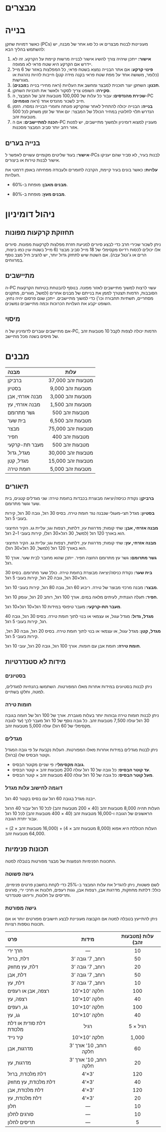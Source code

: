 # מבצרים

# בנייה

כאשר דמויות שחקן (PCs) מעוניינות לבנות מבצרים או כל סוג אחר של מבנה, יש להשתמש בהליך הבא:

1. **אישור:** ייתכן שיהיה צורך להשיג אישור לבנייה מרשות קיימת על הקרקע. זה לא יידרש אם הקרקע היא שטח פראי לא ממופה.
2. **פינוי קרקע:** אם אתר הבנייה נמצא בשטח פראי, כל המפלצות באזור של 6 מייל (כלומר, משושה אחד על מפת שטח פראי בקנה מידה קטן) חייבות להיות נהרגות או מגורשות.
3. **תכנון:** השחקן יוצר תוכנית למבצר ומחשב את העלויות (ראה מחירי בנייה ב***מבנים***).
4. **סקירה:** השופט צריך לסקור ולאשר את תוכניות השחקן.
5. **שכירת מהנדסים:** עבור כל עלות של 100,000 מטבעות זהב של המבצר, ה-PC חייב לשכור מהנדס אחד (ראה ***מומחים***).
6. **בנייה:** הבנייה יכולה להתחיל לאחר שהקרקע פונתה וחומרי הבנייה נמסרו. הזמן הנדרש תלוי לחלוטין במחיר הכולל של המבצר: יום אחד של זמן משחק לכל 500 מטבעות זהב.
7. **הכנה למתיישבים:** אם ה-PC מעוניין למצוא דומיניון ולמשוך מתיישבים, יש לפנות אזור רחב יותר סביב המבצר מסכנות.

## בנייה בערים

**אישור:** בעוד שליטים מקומיים עשויים לאפשר ל-PCs לבנות בעיר, לא סביר שהם יעניקו אישור לבנות טירות או ביצורים.

**עלויות:** כאשר בונים בעיר קיימת, הקרבה לחומרים ולעבודה מפחיתה באופן דרמטי את העלויות.

- **מבנים מאבן:** מופחת ב-60%.

- **מבנים מעץ:** מופחת ב-80%.

# ניהול דומיניון

## תחזוקת קרקעות מפונות

ניתן לשכור שכירי חרב כדי לבצע סיורים למניעת חזרת מפלצות לקרקעות מפונות. סיורים אלו יכולים לכסות רדיוס מקסימלי של 18 מייל סביב מבצר (6 מייל בשטח עוין כמו ביצות, הרים או ג'ונגל עבה). אם השטח שיש לתחזק גדול יותר, יש להציב חיל מצב נוסף במרווחים.

## מתיישבים

ה-PC עשוי לרצות למשוך מתיישבים לאזור מפונה. בנוסף להבטחת בטיחות הקרקעות הסובבות, הדמות תצטרך לממן את בנייתם של מבנים אחרים (למשל, מגורים, מתקנים מסחריים, תשתיות תחבורה וכו') כדי למשוך מתיישבים. ייתכן שגם פרסום יהיה נחוץ. השופט יקבע את העלויות הכרוכות וכמה מתיישבים נמשכים.

## מיסוי

אם מתיישבים עוברים לדומיניון של ה-PC, הדמות יכולה לצפות לקבל 10 מטבעות זהב של מיסים בשנה מכל מתיישב.

# מבנים

| מבנה                     |   עלות    |
| :----------------------- | :-------: |
| ברביקן                  | 37,000 מטבעות זהב |
| בסטיון                  | 9,000 מטבעות זהב  |
| מבנה אזרחי, אבן         | 3,000 מטבעות זהב  |
| מבנה אזרחי, עץ          | 1,500 מטבעות זהב  |
| גשר מתרומם              |  500 מטבעות זהב   |
| בית שער                 | 6,500 מטבעות זהב  |
| מבצר                    | 75,000 מטבעות זהב |
| חפיר                    |  400 מטבעות זהב   |
| מעבר תת-קרקעי           |  500 מטבעות זהב   |
| מגדל, גדול              | 30,000 מטבעות זהב |
| מגדל, קטן               | 15,000 מטבעות זהב |
| חומת טירה               | 5,000 מטבעות זהב  |

## תיאורים

**ברביקן:** נקודת כניסה/יציאה מבוצרת בכבדות בחומת טירה: שני מגדלים קטנים, בית שער וגשר מתרומם.

**בסטיון:** מגדל חצי-מעגלי שנבנה נגד חומת טירה. בסיס 30 רגל, גובה 30 רגל, קירות בעובי 5 רגל.

**מבנה אזרחי, אבן:** שתי קומות; מדרגות עץ, דלתות, רצפות וגג; עליית גג. הקיר החיצוני הוא באורך 120 רגל (למשל, 30 רגל×30 רגל), קירות בעובי 1–2 רגל.

**מבנה אזרחי, עץ:** שתי קומות; מדרגות עץ, דלתות, רצפות וגג; עליית גג. הקיר החיצוני הוא באורך 120 רגל (למשל, 30 רגל×30 רגל).

**גשר מתרומם:** גשר עץ מתרומם החוצה חפיר. ייתכן שהוא מחובר לבית שער. אורך 10 רגל.

**בית שער:** נקודת כניסה/יציאה מבוצרת בחומת טירה. כולל שער מתרומם. בסיס 30 רגל×30 רגל, גובה 20 רגל, קירות בעובי 5 רגל.

**מבצר:** מבנה מרכזי מבוצר של טירה. ריבוע 60 רגל, גובה 80 רגל, קירות בעובי 10 רגל.

**חפיר:** תעלה הגנתית, לעיתים מלאה במים. אורך 100 רגל, רוחב 20 רגל, עומק 10 רגל.

**מעבר תת-קרקעי:** מעבר טיפוסי במידות 10 רגל×10 רגל×10 רגל.

**מגדל, גדול:** מגדל עגול, או עצמאי או בנוי לתוך חומת טירה. בסיס 30 רגל, גובה 40 רגל, קירות בעובי 5 רגל.

**מגדל, קטן:** מגדל עגול, או עצמאי או בנוי לתוך חומת טירה. בסיס 20 רגל, גובה 30 רגל, קירות בעובי 5 רגל.

**חומת טירה:** חומת אבן עם חומות. אורך 100 רגל, גובה 20 רגל, עובי 10 רגל.

## מידות לא סטנדרטיות

### בסטיונים

ניתן לבנות בסטיונים במידות אחרות מאלו המפורטות. השתמשו בהנחיות למגדלים, למטה, וחלקו בשתיים.

### חומות טירה

ניתן לבנות חומות טירה גבוהות יותר בעלות מוגברת. אורך של 100 רגל של חומה בגובה 30 רגל עולה 7,500 מטבעות זהב. כל גובה נוסף של 10 רגל מעבר לכך (עד לגובה מקסימלי של 60 רגל) עולה 5,000 מטבעות זהב.

### מגדלים

ניתן לבנות מגדלים במידות אחרות מאלו המפורטות. העלות נקבעת על פי גובה המגדל וקוטר הבסיס שלו (ברגל).

- **גובה מקסימלי:** פי שניים מקוטר הבסיס.
- **עד קוטר הבסיס:** כל גובה של 10 רגל עולה 200 מטבעות זהב × קוטר הבסיס.
- **מעל קוטר הבסיס:** כל גובה של 10 רגל עולה 400 מטבעות זהב × קוטר הבסיס.

### דוגמה לחישוב עלות מגדל

ייבנה מגדל בגובה 60 רגל עם בסיס בקוטר 40 רגל.

העלות תהיה 8,000 מטבעות זהב (40 × 200 מטבעות זהב) לכל 10 רגל עבור 40 הרגל הראשונים של הגובה ו-16,000 מטבעות זהב (40 × 400 מטבעות זהב) לכל 10 רגל עבור יתרת הגובה.

העלות הכוללת היא אפוא (8,000 מטבעות זהב × 4) + (16,000 מטבעות זהב × 2) = 64,000 מטבעות זהב.

## תכונות פנימיות

התכונות הפנימיות הנפוצות של מבצר מפורטות בטבלה למטה.

### גישה פשוטה

לשם פשטות, ניתן להגדיל את עלות המבצר ב-25% כדי לקחת בחשבון פרטים פנימיים, כולל: דלתות מחוזקות, מדרגות אבן, רצפות אבן, גגות רעפים, חלונות או חרכי ירי, סורגים ותריסים על חלונות, וריהוט סטנדרטי.

### גישה מפורטת

ניתן להתייעץ בטבלה למטה אם הקבוצה מעוניינת לבצע חישובים מפורטים יותר או אם תכונות נוספות רצויות.

| פרט                       |        מידות         | עלות (מטבעות זהב)  |
| :------------------------- | :-----------------------: | :--------: |
| חרך ירי                   |             —             |     10     |
| דלת, ברזל                 |     3’ רוחב, 7’ גובה      |     50     |
| דלת, עץ מחוזק             |     3’ רוחב, 7’ גובה      |     20     |
| דלת, אבן                  |     3’ רוחב, 7’ גובה      |     50     |
| דלת, עץ                   |     3’ רוחב, 7’ גובה      |     10     |
| רצפה, אבן או רעפים       |      10’×10’ חלקה      |    100     |
| רצפה, עץ                  |      10’×10’ חלקה      |     40     |
| גג, רעפים                 |      10’×10’ חלקה      |    100     |
| גג, עץ                    |      10’×10’ חלקה      |     40     |
| דלת סודית או דלת מלכודת  |          רגיל           | 5 × רגיל |
| קיר נייד                  |      10’×10’ חלקה      |   1,000    |
| מדרגות, אבן               | 3’ רוחב, 10’ אורך חלקה |     60     |
| מדרגות, עץ                | 3’ רוחב, 10’ אורך חלקה |     20     |
| דלת מלכודת, ברזל          |           4’×3’           |    120     |
| דלת מלכודת, עץ מחוזק      |           4’×3’           |     40     |
| דלת מלכודת, אבן           |           4’×3’           |    120     |
| דלת מלכודת, עץ            |           4’×3’           |     20     |
| חלון                      |             —             |     10     |
| סורגים לחלון              |             —             |     10     |
| תריסים לחלון              |             —             |     5      |